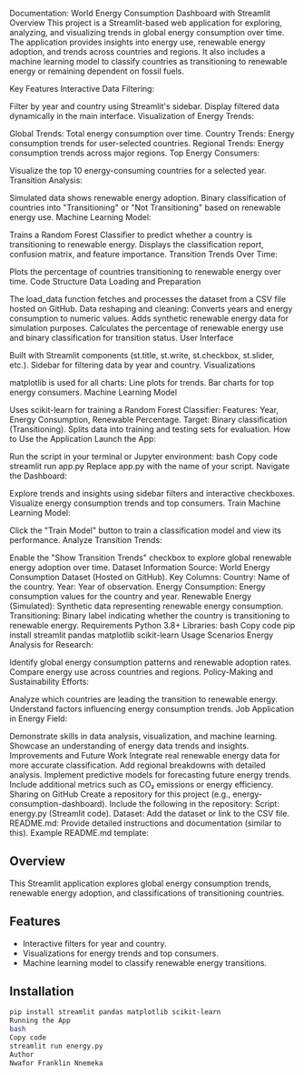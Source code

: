 Documentation: World Energy Consumption Dashboard with Streamlit
Overview
This project is a Streamlit-based web application for exploring, analyzing, and visualizing trends in global energy consumption over time. The application provides insights into energy use, renewable energy adoption, and trends across countries and regions. It also includes a machine learning model to classify countries as transitioning to renewable energy or remaining dependent on fossil fuels.

Key Features
Interactive Data Filtering:

Filter by year and country using Streamlit's sidebar.
Display filtered data dynamically in the main interface.
Visualization of Energy Trends:

Global Trends: Total energy consumption over time.
Country Trends: Energy consumption trends for user-selected countries.
Regional Trends: Energy consumption trends across major regions.
Top Energy Consumers:

Visualize the top 10 energy-consuming countries for a selected year.
Transition Analysis:

Simulated data shows renewable energy adoption.
Binary classification of countries into "Transitioning" or "Not Transitioning" based on renewable energy use.
Machine Learning Model:

Trains a Random Forest Classifier to predict whether a country is transitioning to renewable energy.
Displays the classification report, confusion matrix, and feature importance.
Transition Trends Over Time:

Plots the percentage of countries transitioning to renewable energy over time.
Code Structure
Data Loading and Preparation

The load_data function fetches and processes the dataset from a CSV file hosted on GitHub.
Data reshaping and cleaning:
Converts years and energy consumption to numeric values.
Adds synthetic renewable energy data for simulation purposes.
Calculates the percentage of renewable energy use and binary classification for transition status.
User Interface

Built with Streamlit components (st.title, st.write, st.checkbox, st.slider, etc.).
Sidebar for filtering data by year and country.
Visualizations

matplotlib is used for all charts:
Line plots for trends.
Bar charts for top energy consumers.
Machine Learning Model

Uses scikit-learn for training a Random Forest Classifier:
Features: Year, Energy Consumption, Renewable Percentage.
Target: Binary classification (Transitioning).
Splits data into training and testing sets for evaluation.
How to Use the Application
Launch the App:

Run the script in your terminal or Jupyter environment:
bash
Copy code
streamlit run app.py
Replace app.py with the name of your script.
Navigate the Dashboard:

Explore trends and insights using sidebar filters and interactive checkboxes.
Visualize energy consumption trends and top consumers.
Train Machine Learning Model:

Click the "Train Model" button to train a classification model and view its performance.
Analyze Transition Trends:

Enable the "Show Transition Trends" checkbox to explore global renewable energy adoption over time.
Dataset Information
Source: World Energy Consumption Dataset (Hosted on GitHub).
Key Columns:
Country: Name of the country.
Year: Year of observation.
Energy Consumption: Energy consumption values for the country and year.
Renewable Energy (Simulated): Synthetic data representing renewable energy consumption.
Transitioning: Binary label indicating whether the country is transitioning to renewable energy.
Requirements
Python 3.8+
Libraries:
bash
Copy code
pip install streamlit pandas matplotlib scikit-learn
Usage Scenarios
Energy Analysis for Research:

Identify global energy consumption patterns and renewable adoption rates.
Compare energy use across countries and regions.
Policy-Making and Sustainability Efforts:

Analyze which countries are leading the transition to renewable energy.
Understand factors influencing energy consumption trends.
Job Application in Energy Field:

Demonstrate skills in data analysis, visualization, and machine learning.
Showcase an understanding of energy data trends and insights.
Improvements and Future Work
Integrate real renewable energy data for more accurate classification.
Add regional breakdowns with detailed analysis.
Implement predictive models for forecasting future energy trends.
Include additional metrics such as CO₂ emissions or energy efficiency.
Sharing on GitHub
Create a repository for this project (e.g., energy-consumption-dashboard).
Include the following in the repository:
Script: energy.py (Streamlit code).
Dataset: Add the dataset or link to the CSV file.
README.md: Provide detailed instructions and documentation (similar to this).
Example README.md template:

## Overview
This Streamlit application explores global energy consumption trends, renewable energy adoption, and classifications of transitioning countries.

## Features
- Interactive filters for year and country.
- Visualizations for energy trends and top consumers.
- Machine learning model to classify renewable energy transitions.

## Installation
```bash
pip install streamlit pandas matplotlib scikit-learn
Running the App
bash
Copy code
streamlit run energy.py
Author
Nwafor Franklin Nnemeka
